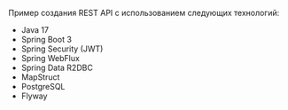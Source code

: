 Пример создания REST API с использованием следующих технологий:
- Java 17
- Spring Boot 3
- Spring Security (JWT)
- Spring WebFlux
- Spring Data R2DBC
- MapStruct
- PostgreSQL
- Flyway